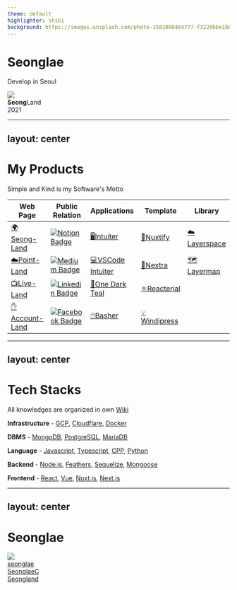 ```yaml
---
theme: default
highlighter: shiki
background: https://images.unsplash.com/photo-1581090464777-f3220bbe1b8b?ixlib=rb-1.2.1&q=85&fm=jpg&crop=entropy&cs=srgb&w=1200
---
```

# Seonglae

Develop in Seoul


<div class="abs-bl mx-14 my-12 flex">
  <img src="https://www.notion.so/image/https%3A%2F%2Fs3-us-west-2.amazonaws.com%2Fsecure.notion-static.com%2F74580f20-3ef3-4fac-b1b0-361878f03d31%2Ffavicon.png?table=block&id=8297970a-a588-4685-9b39-f8c1e4d6323f&width=820&userId=cc6eaf5c-fcd5-409e-a6df-675cb86c358f&cache=v2" class="h-8">
  <div class="ml-3 flex flex-col text-left">
    <div><b>Seong</b>Land</div>
    <div class="text-sm opacity-50">2021</div>
  </div>
</div>



---
layout: center
---

# My Products
Simple and Kind is my Software's Motto
<table >
<thead>
<tr>
<th >Web Page</th>
<th >Public Relation</th>
<th >Applications</th>
<th >Template</th>
<th>Library</th>
</tr>
</thead>
<tbody>
<tr>
<td ><a href="https://www.seongland.com">🌍Seong-Land</a></td>
<td ><a href="https://doc.seongland.com"><img alt="Notion Badge" src="https://img.shields.io/badge/Notion-white?style=round-square&amp;logo=notion&amp;logoColor=black" /></a></td>
<td ><a href="https://github.com/seonglae/intuiter">🖥️Intuiter</a></td>
<td ><a href="https://github.com/seonglae/nuxtify">🔺Nuxtify</a></td>
<td ><a href="https://github.com/seonglae/layerspace">☁️Layerspace</a></td>
</tr>
<tr>
<td ><a href="https://point.seongland.com">☁️Point-Land</a></td>
<td ><a href="https://seongland.medium.com/"><img alt="Medium Badge" src="https://img.shields.io/badge/Medium-black?style=round-square&amp;logo=medium&amp;logoColor=white" /></a></td>
<td ><a href="https://marketplace.visualstudio.com/items?itemName=seonglae.terminal-intuiter">💻VSCode Intuiter</a></td>
<td ><a href="https://github.com/seonglae/nuxtra">🔼Nextra</a></td>
<td ><a href="https://github.com/seonglae/layermap">🗺️Layermap</a></td>
</tr>
<tr>
<td ><a href="https://live.seongland.com">📺Live-Land</a></td>
<td ><a href="https://www.linkedin.com/in/seonglae/"><img alt="Linkedin Badge" src="https://img.shields.io/badge/LinkedIn-blue?style=round-square&amp;logo=LinkedIn&amp;logoColor=white" /></a></td>
<td ><a href="https://marketplace.visualstudio.com/items?itemName=seonglae.one-dark-teal">🖤One Dark Teal</a></td>
<td ><a href="https://github.com/seonglae/reacterial">⚛️Reacterial</a></td>
<td ></td>
</tr>
<tr>
<td ><a href="https://account.seongland.com">✋Account-Land</a></td>
<td ><a href="https://www.facebook.com/profile.php?id=100006296858033"><img alt="Facebook Badge" src="https://img.shields.io/badge/Facebook-1877f2?style=round-square&amp;logo=facebook&amp;logoColor=white" /></a></td>
<td ><a href="https://github.com/seonglae/basher">🖱️Basher</a></td>
<td ><a href="https://github.com/seonglae/windipress">💡Windipress</a></td>
<td ></td>
</tr>
</tbody>
</table>



---
layout: center
---

# Tech Stacks
All knowledges are organized in own [Wiki](https://doc.seongland.com)

<p><strong>Infrastructure</strong> -
<a href="https://doc.seongland.com/GCP-dc29aee7d3da4cfbaed3f8bce47e8424">GCP</a>,
<a href="https://doc.seongland.com/Cloudflare-878e4d0e330a430f9b2fe653de49c523">Cloudflare</a>,
<a href="https://doc.seongland.com/Docker-103c7b90450f45bda55b9b75d0d9e73a">Docker</a></p>
<p><strong>DBMS</strong> -
<a href="https://doc.seongland.com/mongoDB-2444695fc9c64c75b982098bbb93b5e1">MongoDB</a>,
<a href="https://doc.seongland.com/PostgreSQL-3ae3f466dca04db5a5e1d1f8560f1cfb">PostgreSQL</a>,
<a href="https://doc.seongland.com/MySQL-baf7441d97e54fb08d931374e9afdfbe">MariaDB</a></p>
<p><strong>Language</strong> -
<a href="https://doc.seongland.com/JavaScript-d8251729bdf14178bd7f08044cd0810a">Javascript</a>,
<a href="https://doc.seongland.com/Typescript-c30005ca7aeb48189fb2fbf9acad81e3">Typescript</a>,
<a href="https://doc.seongland.com/C-0716826a645c48d6875b047db04ade44">CPP</a>,
<a href="https://doc.seongland.com/Python-620b70e49f334d789295ba5c5ad27878">Python</a></p>
<p><strong>Backend</strong> -
<a href="https://doc.seongland.com/Node-js-b3411b9468054be79ee52339f9060bb2">Node.js</a>,
<a href="https://doc.seongland.com/Feathers-e1b8acbc3f354aada48afe48e00c222c">Feathers</a>,
<a href="https://doc.seongland.com/sequelize-eb27e316933f437896497aad33634535">Sequelize</a>,
<a href="https://doc.seongland.com/Mongoose-1dd2af4c70254bfb8fc48ffe87dfbfab">Mongoose</a></p>
<p><strong>Frontend</strong> -
<a href="https://doc.seongland.com/React-6be17656bd6e4fc79074ced55e7f61fd">React</a>,
<a href="https://doc.seongland.com/Vue-f1e411ee22464799b47cad2c83cee06f">Vue</a>,
<a href="https://doc.seongland.com/Nuxt-f622f76b0cb64b3dae70c11ddc544114">Nuxt.js</a>,
<a href="https://doc.seongland.com/Next-js-a75e711438774ea5aaffeb913b3173f0">Next.js</a></p>


---
layout: center
---

<h1 >Seonglae</h1>

<img src="https://www.notion.so/image/https%3A%2F%2Fs3-us-west-2.amazonaws.com%2Fsecure.notion-static.com%2F74580f20-3ef3-4fac-b1b0-361878f03d31%2Ffavicon.png?table=block&id=8297970a-a588-4685-9b39-f8c1e4d6323f&width=820&userId=cc6eaf5c-fcd5-409e-a6df-675cb86c358f&cache=v2" class="rounded-full w-40"/>

<div class="my-10 grid grid-cols-[40px,1fr] w-min gap-y-4">
  <radix-icons-github-logo class="opacity-50"/>
  <div><a href="https://github.com/seonglae" target="_blank">seonglae</a></div>
  <radix-icons-twitter-logo class="opacity-50"/>
  <div><a href="https://twitter.com/seonglaeC" target="_blank">SeonglaeC</a></div>
  <radix-icons-notion-logo class="opacity-50"/>
  <div><a href="https://doc.seongland.com" target="_blank">Seongland</a></div>
</div>
